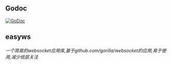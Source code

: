 ## Godoc
[![GoDoc](https://godoc.org/github.com/thinkgos/easyws?status.svg)](https://godoc.org/github.com/thinkgos/easyws)

## easyws
###### 一个简易的websocket应用库,基于github.com/gorilla/websocket的应用,易于使用,减少低层关注

